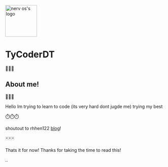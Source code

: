 <img  alt="nerv os's logo" src="https://github.com/rhhen122/NERV-OS/blob/master/.shh/icon.png" width="100" height="100"></img>

# TyCoderDT
🎈🎈🎈
## About me!
<p alt="pizza">🍕🍕🍕</p>
<p>Hello Im trying to learn to code (its very hard dont jugde me) trying my best 
<p  alt="timer">⏱️⏱️⏱️</p>
<p>shoutout to rhhen122 <a href="https://iamcitrus.neocities.org/">blog</a>!</p>
<p  alt="cards">🃏🃏🃏</p>
<p>Thats it for now! Thanks for taking the time to read this!</p>..

